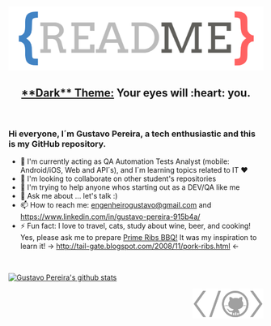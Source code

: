 <p align="center">
    <img alt="githubdarkreadme-logo" src="https://github.com/gustavofpereira/gustavofpereira/blob/main/readme-github.png" width="580">
</p>
<h2 align="center"><a href=https://github.com/StylishThemes>**Dark** Theme:</a> Your eyes will&nbsp;:heart:&nbsp;you.</h2>

<br>

### Hi everyone, I´m Gustavo Pereira, a tech enthusiastic and this is my GitHub repository.

- 🌱 I'm currently acting as QA Automation Tests Analyst (mobile: Android/iOS, Web and API´s), and I´m learning topics related to IT ❤️
- 👯 I'm looking to collaborate on other student's repositories
- 🤔 I'm trying to help anyone whos starting out as a DEV/QA like me
- 💬 Ask me about ... let's talk :)
- 📫 How to reach me: engenheirogustavo@gmail.com and https://www.linkedin.com/in/gustavo-pereira-915b4a/
- ⚡ Fun fact: I love to travel, cats, study about wine, beer, and cooking! Yes, please ask me to prepare <a href="https://github.com/gustavofpereira/cookbook?tab=readme-ov-file" target="_blank">Prime Ribs BBQ!</a> It was my inspiration to learn it! -> http://tail-gate.blogspot.com/2008/11/pork-ribs.html <- 

<br>

[![Gustavo Pereira's github stats](https://github-readme-stats.vercel.app/api?username=gustavofpereira&show_icons=true&theme=dracula&title_color=fff&icon_color=477FF0&text_color=9f9f9f&bg_color=151515)](https://github.com/anuraghazra/github-readme-stats#themes)

<p align="right">
    <a href="https://github.com/gustavofpereira"><img alt="tagcat" src="https://github.com/gustavofpereira/gustavofpereira/blob/main/tagcat.png" width="140"></a>
</p>
